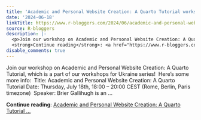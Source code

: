 ```yaml
---
title: 'Academic and Personal Website Creation: A Quarto Tutorial workshop'
date: '2024-06-18'
linkTitle: https://www.r-bloggers.com/2024/06/academic-and-personal-website-creation-a-quarto-tutorial-workshop/
source: R-bloggers
description: |-
  <p>Join our workshop on Academic and Personal Website Creation: A Quarto Tutorial, which is a part of our workshops for Ukraine series!  Here’s some more info:  Title: Academic and Personal Website Creation: A Quarto Tutorial Date: Thursday, July 18th, 18:00 – 20:00 CEST (Rome, Berlin, Paris timezone)  Speaker: Brier Gallihugh is an ...</p>
  <strong>Continue reading</strong>: <a href="https://www.r-bloggers.com/2024/06/academic-and-personal-website-creation-a-quarto-tutorial-workshop/">Academic and Personal Website Creation: A Quarto Tutorial ...
disable_comments: true
---
```

<p>Join our workshop on Academic and Personal Website Creation: A Quarto Tutorial, which is a part of our workshops for Ukraine series!  Here’s some more info:  Title: Academic and Personal Website Creation: A Quarto Tutorial Date: Thursday, July 18th, 18:00 – 20:00 CEST (Rome, Berlin, Paris timezone)  Speaker: Brier Gallihugh is an ...</p>
<strong>Continue reading</strong>: <a href="https://www.r-bloggers.com/2024/06/academic-and-personal-website-creation-a-quarto-tutorial-workshop/">Academic and Personal Website Creation: A Quarto Tutorial ...